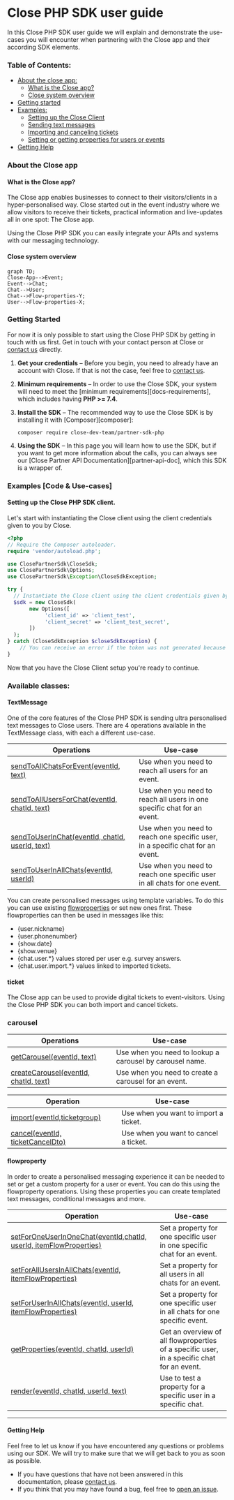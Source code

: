 # Close PHP SDK user guide
In this Close PHP SDK user guide we will explain and demonstrate the use-cases you will encounter when partnering with the Close app and their according SDK elements.

### Table of Contents:   
  - [About the close app:](#about-the-close-app)
    - [What is the Close app?](#what-is-the-close-app)
    - [Close system overview](#close-system-overview)
  - [Getting started](#getting-started)
  - [Examples:](#examples)
    - [Setting up the Close Client](#setting-up-the-close-php-sdk-client)
    - [Sending text messages](#textmessage)
    - [Importing and canceling tickets](#import-tickets-using-the-close-app)
    - [Setting or getting properties for users or events](#flowproperty)
  - [Getting Help](#getting-help)
  
### About the Close app

#### What is the Close app?
The Close app enables businesses to connect to their visitors/clients in a hyper-personalised way. Close started out in the event industry where we allow visitors to receive their tickets, practical information and live-updates all in one spot: The Close app. 

Using the Close PHP SDK you can easily integrate your APIs and systems with our messaging technology. 

#### Close system overview
```mermaid
graph TD;
Close-App-->Event;
Event-->Chat;
Chat-->User;
Chat-->Flow-properties-Y;
User-->Flow-properties-X;
```
### Getting Started

For now it is only possible to start using the Close PHP SDK by getting in touch with us first. Get in touch with your contact person at Close or [contact us][contact-us] directly. 

1. **Get your credentials** – Before you begin, you need to already have an account with Close. If that is not the case, feel free to [contact us][contact-us].
2. **Minimum requirements** – In order to use the Close SDK, your system will need to meet the [minimum requirements][docs-requirements], which includes having **PHP >= 7.4**.
3. **Install the SDK** – The recommended way to use the Close SDK is by installing it with [Composer][composer]:

   ```
   composer require close-dev-team/partner-sdk-php
   ```

4. **Using the SDK** – In this page you will learn how to use the SDK, but if you want to get more information about the calls, you can always see our [Close Partner API Documentation][partner-api-doc], which this SDK is a wrapper of.



### Examples [Code & Use-cases]


#### Setting up the Close PHP SDK client.
Let's start with instantiating the Close client using the client credentials given to you by Close. 

```php
<?php
// Require the Composer autoloader.
require 'vendor/autoload.php';

use ClosePartnerSdk\CloseSdk;
use ClosePartnerSdk\Options;
use ClosePartnerSdk\Exception\CloseSdkException;

try {
  // Instantiate the Close client using the client credentials given by Close
  $sdk = new CloseSdk(
       new Options([
            'client_id' => 'client_test',
            'client_secret' => 'client_test_secret',
       ])
  );
} catch (CloseSdkException $closeSdkException) {
    // You can receive an error if the token was not generated because of invalid credentials
} 

```
Now that you have the Close Client setup you're ready to continue.

### Available classes:

#### TextMessage
One of the core features of the Close PHP SDK is sending ultra personalised text messages to Close users. There are 4 operations available in the TextMessage class, with each a different use-case. 

| Operations | Use-case |
| -------- | ----------- |
|[sendToAllChatsForEvent(eventId, text)](/examples/text%20message/sendToAllChatsForEvent.md)| Use when you need to reach all users for an event.|
|[sendToAllUsersForChat(eventId, chatId, text)](/examples/text%20message/sendToAllUsersForChat.md)|Use when you need to reach all users in one specific chat for an event.|
|[sendToUserInChat(eventId, chatId, userId, text)](/examples/text%20message/sendToUserInChat.md)|Use when you need to reach one specific user, in a specific chat for an event.|
|[sendToUserInAllChats(eventId, userId)](/examples/text%20message/sendToUserInAllChats.md)|Use when you need to reach one specific user in all chats for one event.|

You can create personalised messages using template variables. To do this you can use existing [flowproperties](#flowproperty) or set new ones first. These flowproperties can then be used in messages like this:

* {user.nickname}
* {user.phonenumber}
* {show.date}
* {show.venue}
* {chat.user.*} values stored per user e.g. survey answers.
* {chat.user.import.*} values linked to imported tickets.

#### ticket
The Close app can be used to provide digital tickets to event-visitors. Using the Close PHP SDK you can both import and cancel tickets. 


### carousel
| Operations                                                                    | Use-case                                                 |
|-------------------------------------------------------------------------------|----------------------------------------------------------|
| [getCarousel(eventId, text)](/examples/carousel/getCarousel.md)               | Use when you need to lookup a carousel by carousel name. |
| [createCarousel(eventId, chatId, text)](/examples/carousel/createCarousel.md) | Use when you need to create a carousel for an event.     |

| Operation | Use-case |
| -------- | ----------- |
|[import(eventId,ticketgroup)](/examples/ticket/import.md)| Use when you want to import a ticket.|
|[cancel(eventId, ticketCancelDto)](/examples/ticket/cancel.md)|Use when you want to cancel a ticket.|


#### flowproperty
In order to create a personalised messaging experience it can be needed to set or get a custom property for a user or event. You can do this using the flowproperty operations. Using these properties you can create templated text messages, conditional messages and more.


| Operation | Use-case |
| -------- | ----------- |
|[setForOneUserInOneChat(eventId,chatId, userId, itemFlowProperties)](/examples/flowproperties/setForOneUserInOneChat.md)| Set a property for one specific user in one specific chat for an event.|
|[setForAllUsersInAllChats(eventId, itemFlowProperties)](/examples/flowproperties/setForAllUsersInAllChats.md)|Set a property for all users in all chats for an event.|
|[setForUserInAllChats(eventId, userId, itemFlowProperties)](/examples/flowproperties/setForUserInAllChats.md)|Set a property for one specific user in all chats for one specific event.|
|[getProperties(eventId, chatId, userId)](/examples/flowproperties/getProperties.md)|Get an overview of all flowproperties of a specific user, in a specific chat for an event.|
|[render(eventId, chatId, userId, text)](/examples/flowproperties/render.md)|Use to test a property for a specific user in a specific chat. |

---

#### Getting Help

Feel free to let us know if you have encountered any questions or problems using our SDK. We will try to make sure that we will get back to you as soon as possible.

* If you have questions that have not been answered in this documentation, please [contact us][contact-us].
* If you think that you may have found a bug, feel free to [open an issue][open-issue].



[contact-us]: mailto:devteam@thecloseapp.com
[open-issue]: https://github.com/close-dev-team/partner-sdk-php/issues/new/choose

